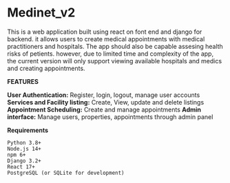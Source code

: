 # Medinet_v2

This is a web application built using react on font end and django for backend. it allows users to create medical appointments with medical practitioners and hospitals.
The app should also be capable assesing health risks of petients. however, due to limited time and complexity of the app, the current version will only support viewing available hospitals and medics and creating appointments.

**FEATURES**

**User Authentication:** Register, login, logout, manage user accounts
**Services and Facility listing:** Create, View, update and delete listings
**Appointment Scheduling:** Create and manage appointments
**Admin interface:** Manage users, properties, appointments through admin panel

**Requirements**

    Python 3.8+
    Node.js 14+
    npm 6+
    Django 3.2+
    React 17+
    PostgreSQL (or SQLite for development)
